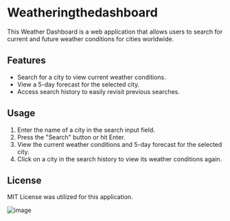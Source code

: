 # Weatheringthedashboard

This Weather Dashboard is a web application that allows users to search for current and future weather conditions for cities worldwide.

## Features

- Search for a city to view current weather conditions.
- View a 5-day forecast for the selected city.
- Access search history to easily revisit previous searches.

## Usage

1. Enter the name of a city in the search input field.
2. Press the "Search" button or hit Enter.
3. View the current weather conditions and 5-day forecast for the selected city.
4. Click on a city in the search history to view its weather conditions again.

## License

MIT License was utilized for this application.

![image](https://github.com/duncanfd24/Weatheringthedashboard/assets/159070352/25b3980e-e3c1-4fa8-9ce5-545737aa74e2)
